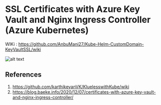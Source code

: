 # SSL Certificates with Azure Key Vault and Nginx Ingress Controller (Azure Kubernetes)
 
WIKi : https://github.com/AnbuMani27/Kube-Helm-CustomDomain-KeyVaultSSL/wiki

![alt text](https://github.com/AnbuMani27/Kube-Helm-CustomDomain-KeyVaultSSL/blob/main/Images/Image.PNG)

## References 

1. https://github.com/karthikeyanVK/KluelesswithKube/wiki
2. https://blog.baeke.info/2020/12/07/certificates-with-azure-key-vault-and-nginx-ingress-controller/
